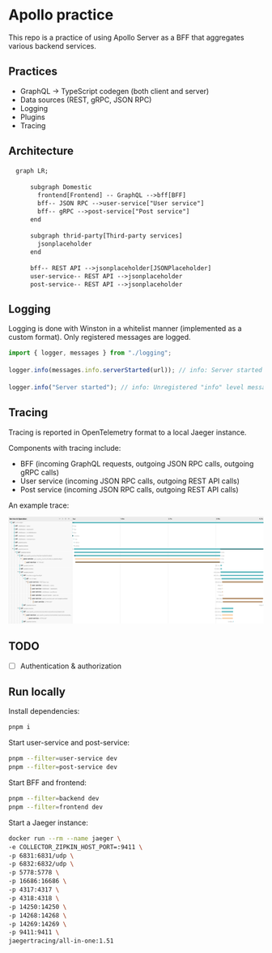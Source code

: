 # Apollo practice

This repo is a practice of using Apollo Server as a BFF that aggregates various backend services.

## Practices

- GraphQL -> TypeScript codegen (both client and server)
- Data sources (REST, gRPC, JSON RPC)
- Logging
- Plugins
- Tracing

## Architecture

```mermaid
  graph LR;

      subgraph Domestic
        frontend[Frontend] -- GraphQL -->bff[BFF]
        bff-- JSON RPC -->user-service["User service"]
        bff-- gRPC -->post-service["Post service"]
      end

      subgraph thrid-party[Third-party services]
        jsonplaceholder
      end

      bff-- REST API -->jsonplaceholder[JSONPlaceholder]
      user-service-- REST API -->jsonplaceholder
      post-service-- REST API -->jsonplaceholder
```

## Logging

Logging is done with Winston in a whitelist manner (implemented as a custom format).
Only registered messages are logged.

```ts
import { logger, messages } from "./logging";

logger.info(messages.info.serverStarted(url)); // info: Server started at http://localhost:4000

logger.info("Server started"); // info: Unregistered "info" level message
```

## Tracing

Tracing is reported in OpenTelemetry format to a local Jaeger instance.

Components with tracing include:

- BFF (incoming GraphQL requests, outgoing JSON RPC calls, outgoing gRPC calls)
- User service (incoming JSON RPC calls, outgoing REST API calls)
- Post service (incoming JSON RPC calls, outgoing REST API calls)

An example trace:

![Screenshot of Jaeger UI](./trace.png)

## TODO

- [ ] Authentication & authorization

## Run locally

Install dependencies:

```sh
pnpm i
```

Start user-service and post-service:

```sh
pnpm --filter=user-service dev
pnpm --filter=post-service dev
```

Start BFF and frontend:

```sh
pnpm --filter=backend dev
pnpm --filter=frontend dev
```

Start a Jaeger instance:

```sh
docker run --rm --name jaeger \
-e COLLECTOR_ZIPKIN_HOST_PORT=:9411 \
-p 6831:6831/udp \
-p 6832:6832/udp \
-p 5778:5778 \
-p 16686:16686 \
-p 4317:4317 \
-p 4318:4318 \
-p 14250:14250 \
-p 14268:14268 \
-p 14269:14269 \
-p 9411:9411 \
jaegertracing/all-in-one:1.51
```
